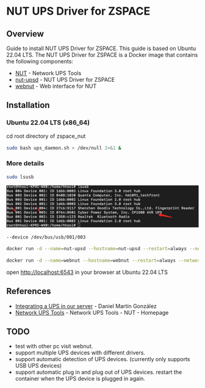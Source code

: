 # NUT UPS Driver for ZSPACE

## Overview

Guide to install NUT UPS Driver for ZSPACE. This guide is based on Ubuntu 22.04 LTS. The NUT UPS Driver for ZSPACE is a Docker image that contains the following components:

- [NUT](https://networkupstools.org/) - Network UPS Tools
- [nut-upsd](https://github.com/upshift-docker/nut-upsd) - NUT UPS Driver for ZSPACE
- [webnut](https://hub.docker.com/r/teknologist/webnut/dockerfile) - Web interface for NUT

## Installation

### Ubuntu 22.04 LTS (x86_64)

cd root directory of zspace_nut

```bash
sudo bash ups_daemon.sh > /dev/null 2>&1 &
```

### More details


```bash
sudo lsusb
```

![ups-lsusb.img](ups-lsusb.jpg)

```text
--device /dev/bus/usb/001/003
```

```bash
docker run -d --name=nut-upsd --hostname=nut-upsd --restart=always --network=host --device /dev/bus/usb/001/003 -e UPS_NAME="zspace_ups" -e UPS_DESC="Server - zspace ups U2600" -e UPS_DRIVER="usbhid-ups" -e UPS_PORT="auto" -e API_USER="upsmon" -e API_PASSWORD="123456789ABCDEFGH" -e ADMIN_PASSWORD="123456789ABCDEFGH" -e SHUTDOWN_CMD="echo 'Home has no current. Proceeding to shut down...'" upshift/nut-upsd
```

```bash
docker run -d --name=webnut --hostname=webnut --restart=always --network=host -e UPS_HOST="127.0.0.1" -e UPS_PORT="3493" -e UPS_USER="upsmon" -e UPS_PASSWORD="123456789ABCDEFGH" teknologist/webnut:latest
```

open [http://localhost:6543](http://localhost:6543) in your browser at Ubuntu 22.04 LTS

## References

- [Integrating a UPS in our server](https://www.danielmartingonzalez.com/en/integrating-ups-server/) - Daniel Martín González
- [Network UPS Tools](https://networkupstools.org/) - Network UPS Tools - NUT - Homepage

## TODO

- test with other pc visit webnut.
- support multiple UPS devices with different drivers.
- support automatic detection of UPS devices. (currently only supports USB UPS devices)
- support automatic plug in and plug out of UPS devices. restart the container when the UPS device is plugged in again.
